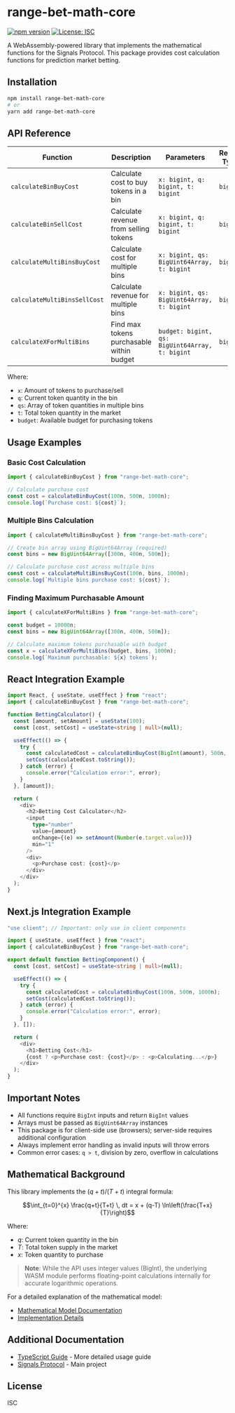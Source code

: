 # range-bet-math-core

[![npm version](https://img.shields.io/npm/v/range-bet-math-core.svg)](https://www.npmjs.com/package/range-bet-math-core)
[![License: ISC](https://img.shields.io/badge/License-ISC-blue.svg)](https://opensource.org/licenses/ISC)

A WebAssembly-powered library that implements the mathematical functions for the Signals Protocol. This package provides cost calculation functions for prediction market betting.

## Installation

```bash
npm install range-bet-math-core
# or
yarn add range-bet-math-core
```

## API Reference

| Function                     | Description                               | Parameters                                      | Return Type |
| ---------------------------- | ----------------------------------------- | ----------------------------------------------- | ----------- |
| `calculateBinBuyCost`        | Calculate cost to buy tokens in a bin     | `x: bigint, q: bigint, t: bigint`               | `bigint`    |
| `calculateBinSellCost`       | Calculate revenue from selling tokens     | `x: bigint, q: bigint, t: bigint`               | `bigint`    |
| `calculateMultiBinsBuyCost`  | Calculate cost for multiple bins          | `x: bigint, qs: BigUint64Array, t: bigint`      | `bigint`    |
| `calculateMultiBinsSellCost` | Calculate revenue for multiple bins       | `x: bigint, qs: BigUint64Array, t: bigint`      | `bigint`    |
| `calculateXForMultiBins`     | Find max tokens purchasable within budget | `budget: bigint, qs: BigUint64Array, t: bigint` | `bigint`    |

Where:

- `x`: Amount of tokens to purchase/sell
- `q`: Current token quantity in the bin
- `qs`: Array of token quantities in multiple bins
- `t`: Total token quantity in the market
- `budget`: Available budget for purchasing tokens

## Usage Examples

### Basic Cost Calculation

```typescript
import { calculateBinBuyCost } from "range-bet-math-core";

// Calculate purchase cost
const cost = calculateBinBuyCost(100n, 500n, 1000n);
console.log(`Purchase cost: ${cost}`);
```

### Multiple Bins Calculation

```typescript
import { calculateMultiBinsBuyCost } from "range-bet-math-core";

// Create bin array using BigUint64Array (required)
const bins = new BigUint64Array([300n, 400n, 500n]);

// Calculate purchase cost across multiple bins
const cost = calculateMultiBinsBuyCost(100n, bins, 1000n);
console.log(`Multiple bins purchase cost: ${cost}`);
```

### Finding Maximum Purchasable Amount

```typescript
import { calculateXForMultiBins } from "range-bet-math-core";

const budget = 10000n;
const bins = new BigUint64Array([300n, 400n, 500n]);

// Calculate maximum tokens purchasable with budget
const x = calculateXForMultiBins(budget, bins, 1000n);
console.log(`Maximum purchasable: ${x} tokens`);
```

## React Integration Example

```typescript
import React, { useState, useEffect } from "react";
import { calculateBinBuyCost } from "range-bet-math-core";

function BettingCalculator() {
  const [amount, setAmount] = useState(100);
  const [cost, setCost] = useState<string | null>(null);

  useEffect(() => {
    try {
      const calculatedCost = calculateBinBuyCost(BigInt(amount), 500n, 1000n);
      setCost(calculatedCost.toString());
    } catch (error) {
      console.error("Calculation error:", error);
    }
  }, [amount]);

  return (
    <div>
      <h2>Betting Cost Calculator</h2>
      <input
        type="number"
        value={amount}
        onChange={(e) => setAmount(Number(e.target.value))}
        min="1"
      />
      <div>
        <p>Purchase cost: {cost}</p>
      </div>
    </div>
  );
}
```

## Next.js Integration Example

```typescript
"use client"; // Important: only use in client components

import { useState, useEffect } from "react";
import { calculateBinBuyCost } from "range-bet-math-core";

export default function BettingComponent() {
  const [cost, setCost] = useState<string | null>(null);

  useEffect(() => {
    try {
      const calculatedCost = calculateBinBuyCost(100n, 500n, 1000n);
      setCost(calculatedCost.toString());
    } catch (error) {
      console.error("Calculation error:", error);
    }
  }, []);

  return (
    <div>
      <h1>Betting Cost</h1>
      {cost ? <p>Purchase cost: {cost}</p> : <p>Calculating...</p>}
    </div>
  );
}
```

## Important Notes

- All functions require `BigInt` inputs and return `BigInt` values
- Arrays must be passed as `BigUint64Array` instances
- This package is for client-side use (browsers); server-side requires additional configuration
- Always implement error handling as invalid inputs will throw errors
- Common error cases: `q > t`, division by zero, overflow in calculations

## Mathematical Background

This library implements the $(q+t)/(T+t)$ integral formula:

$$\int_{t=0}^{x} \frac{q+t}{T+t} \, dt = x + (q-T) \ln\left(\frac{T+x}{T}\right)$$

Where:

- $q$: Current token quantity in the bin
- $T$: Total token supply in the market
- $x$: Token quantity to purchase

> **Note**: While the API uses integer values (BigInt), the underlying WASM module performs floating-point calculations internally for accurate logarithmic operations.

For a detailed explanation of the mathematical model:

- [Mathematical Model Documentation](../../docs/math.md)
- [Implementation Details](../math-core/README.md)

## Additional Documentation

- [TypeScript Guide](../math-core/GUIDE.md) - More detailed usage guide
- [Signals Protocol](https://github.com/signals-protocol/signals) - Main project

## License

ISC
